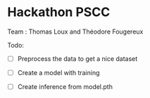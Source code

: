 # Hackathon PSCC
Team : Thomas Loux and Théodore Fougereux

Todo:
- [ ] Preprocess the data to get a nice dataset
- [ ] Create a model with training
- [ ] Create inference from model.pth


